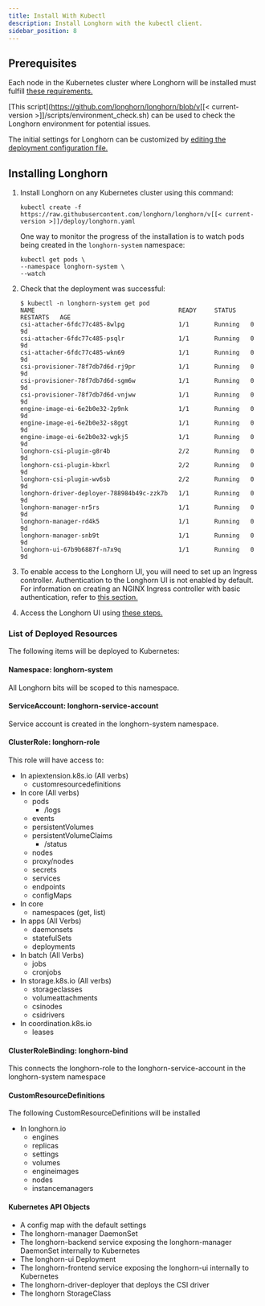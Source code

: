 ```yaml
---
title: Install With Kubectl
description: Install Longhorn with the kubectl client.
sidebar_position: 8
---
```


<head>
  <link rel="canonical" href="https://main--longhornio-docusaurus.netlify.app/deploy/install/install-with-kubectl"/>
</head>

## Prerequisites

Each node in the Kubernetes cluster where Longhorn will be installed must fulfill [these requirements.](..#installation-requirements)

[This script](https://github.com/longhorn/longhorn/blob/v[[< current-version >]]/scripts/environment_check.sh) can be used to check the Longhorn environment for potential issues.

The initial settings for Longhorn can be customized by [editing the deployment configuration file.](../../advanced-resources/deploy/customizing-default-settings#using-the-longhorn-deployment-yaml-file)

## Installing Longhorn

1. Install Longhorn on any Kubernetes cluster using this command:

    ```shell
    kubectl create -f https://raw.githubusercontent.com/longhorn/longhorn/v[[< current-version >]]/deploy/longhorn.yaml
    ```

    One way to monitor the progress of the installation is to watch pods being created in the `longhorn-system` namespace:

    ```shell
    kubectl get pods \
    --namespace longhorn-system \
    --watch
    ```

2. Check that the deployment was successful:

    ```shell
    $ kubectl -n longhorn-system get pod
    NAME                                        READY     STATUS    RESTARTS   AGE
    csi-attacher-6fdc77c485-8wlpg               1/1       Running   0          9d
    csi-attacher-6fdc77c485-psqlr               1/1       Running   0          9d
    csi-attacher-6fdc77c485-wkn69               1/1       Running   0          9d
    csi-provisioner-78f7db7d6d-rj9pr            1/1       Running   0          9d
    csi-provisioner-78f7db7d6d-sgm6w            1/1       Running   0          9d
    csi-provisioner-78f7db7d6d-vnjww            1/1       Running   0          9d
    engine-image-ei-6e2b0e32-2p9nk              1/1       Running   0          9d
    engine-image-ei-6e2b0e32-s8ggt              1/1       Running   0          9d
    engine-image-ei-6e2b0e32-wgkj5              1/1       Running   0          9d
    longhorn-csi-plugin-g8r4b                   2/2       Running   0          9d
    longhorn-csi-plugin-kbxrl                   2/2       Running   0          9d
    longhorn-csi-plugin-wv6sb                   2/2       Running   0          9d
    longhorn-driver-deployer-788984b49c-zzk7b   1/1       Running   0          9d
    longhorn-manager-nr5rs                      1/1       Running   0          9d
    longhorn-manager-rd4k5                      1/1       Running   0          9d
    longhorn-manager-snb9t                      1/1       Running   0          9d
    longhorn-ui-67b9b6887f-n7x9q                1/1       Running   0          9d
    ```
3. To enable access to the Longhorn UI, you will need to set up an Ingress controller. Authentication to the Longhorn UI is not enabled by default. For information on creating an NGINX Ingress controller with basic authentication, refer to [this section.](../accessing-the-ui/longhorn-ingress)
4. Access the Longhorn UI using [these steps.](../accessing-the-ui)




### List of Deployed Resources


The following items will be deployed to Kubernetes:

#### Namespace: longhorn-system

All Longhorn bits will be scoped to this namespace.

#### ServiceAccount: longhorn-service-account

Service account is created in the longhorn-system namespace.

#### ClusterRole: longhorn-role

This role will have access to:
  - In apiextension.k8s.io (All verbs)
    - customresourcedefinitions
  - In core (All verbs)
    - pods
      - /logs
    - events
    - persistentVolumes
    - persistentVolumeClaims
      - /status
    - nodes
    - proxy/nodes
    - secrets
    - services
    - endpoints
    - configMaps
  - In core
    - namespaces (get, list)
  - In apps (All Verbs)
    - daemonsets
    - statefulSets
    - deployments
  - In batch (All Verbs)
    - jobs
    - cronjobs
  - In storage.k8s.io (All verbs)
    - storageclasses
    - volumeattachments
    - csinodes
    - csidrivers
  - In coordination.k8s.io
    - leases

#### ClusterRoleBinding: longhorn-bind

This connects the longhorn-role to the longhorn-service-account in the  longhorn-system namespace

#### CustomResourceDefinitions

The following CustomResourceDefinitions will be installed 

- In longhorn.io
  - engines
  - replicas
  - settings
  - volumes
  - engineimages
  - nodes
  - instancemanagers

#### Kubernetes API Objects

- A config map with the default settings
- The longhorn-manager DaemonSet
- The longhorn-backend service exposing the longhorn-manager DaemonSet internally to Kubernetes
- The longhorn-ui Deployment
- The longhorn-frontend service exposing the longhorn-ui internally to Kubernetes
- The longhorn-driver-deployer that deploys the CSI driver 
- The longhorn StorageClass

